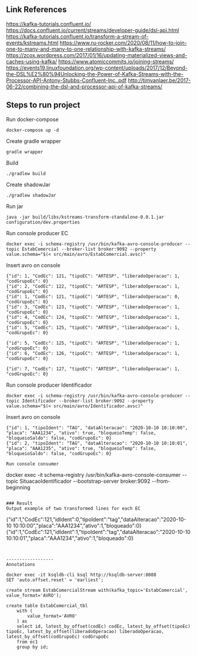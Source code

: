 ## Link References
https://kafka-tutorials.confluent.io/
https://docs.confluent.io/current/streams/developer-guide/dsl-api.html
https://kafka-tutorials.confluent.io/transform-a-stream-of-events/kstreams.html
https://www.ru-rocker.com/2020/08/11/how-to-join-one-to-many-and-many-to-one-relationship-with-kafka-streams/
https://zcox.wordpress.com/2017/01/16/updating-materialized-views-and-caches-using-kafka/
https://www.atomiccommits.io/joining-streams/
https://events19.linuxfoundation.org/wp-content/uploads/2017/12/Beyond-the-DSL%E2%80%94Unlocking-the-Power-of-Kafka-Streams-with-the-Processor-API-Antony-Stubbs-Confluent-Inc..pdf
http://timvanlaer.be/2017-06-22/combining-the-dsl-and-processor-api-of-kafka-streams/


## Steps to run project
Run docker-compose
```
docker-compose up -d
```

Create gradle wrapper
```
gradle wrapper
```

Build
```
./gradlew build
```

Create shadowJar
```
./gradlew shadowJar
```
Run jar
```
java -jar build/libs/kstreams-transform-standalone-0.0.1.jar configuration/dev.properties
```

Run console producer EC
```
docker exec -i schema-registry /usr/bin/kafka-avro-console-producer --topic EstabComercial --broker-list broker:9092 --property value.schema="$(< src/main/avro/EstabComercial.avsc)"
```

Insert avro on console
```
{"id": 1, "CodEc": 121, "tipoEC": "ARTESP", "liberadoOperacao": 1, "codGrupoEc": 0}
{"id": 2, "CodEc": 122, "tipoEC": "ARTESP", "liberadoOperacao": 1, "codGrupoEc": 0}
{"id": 1, "CodEc": 121, "tipoEC": "ARTESP", "liberadoOperacao": 0, "codGrupoEc": 0}
{"id": 3, "CodEc": 123, "tipoEC": "ARTESP", "liberadoOperacao": 1, "codGrupoEc": 0}
{"id": 4, "CodEc": 124, "tipoEC": "ARTESP", "liberadoOperacao": 1, "codGrupoEc": 0}
{"id": 5, "CodEc": 125, "tipoEC": "ARTESP", "liberadoOperacao": 1, "codGrupoEc": 0}

{"id": 5, "CodEc": 125, "tipoEC": "ARTESP", "liberadoOperacao": 1, "codGrupoEc": 0}
{"id": 6, "CodEc": 126, "tipoEC": "ARTESP", "liberadoOperacao": 1, "codGrupoEc": 0}

{"id": 7, "CodEc": 127, "tipoEC": "ARTESP", "liberadoOperacao": 1, "codGrupoEc": 0}
```

Run console producer Identificador
```
docker exec -i schema-registry /usr/bin/kafka-avro-console-producer --topic Identificador --broker-list broker:9092 --property value.schema="$(< src/main/avro/Identificador.avsc)"
```

Insert avro on console
```
{"id": 1, "tipoIdent": "TAG", "dataAlteracao": "2020-10-10 10:10:00", "placa": "AAA1234", "ativo": true, "bloqueioTemp": false, "bloqueioSaldo": false, "codGrupoEc": 0}
{"id": 2, "tipoIdent": "TAG", "dataAlteracao": "2020-10-10 10:10:01", "placa": "AAA1235", "ativo": true, "bloqueioTemp": false, "bloqueioSaldo": false, "codGrupoEc": 0}

Run console consumer
```
docker exec -it schema-registry /usr/bin/kafka-avro-console-consumer --topic SituacaoIdentificador --bootstrap-server broker:9092 --from-beginning
```

### Result
Output example of two transformed lines for each EC
```
{"id":1,"CodEc":121,"idIdent":0,"tipoIdent":"tag","dataAlteracao":"2020-10-10 10:10:00","placa":"AAA1234","ativo":1,"bloqueado":0}
{"id":1,"CodEc":121,"idIdent":1,"tipoIdent":"tag","dataAlteracao":"2020-10-10 10:10:01","placa":"AAA1234","ativo":1,"bloqueado":0}
```


------------------
Annotations

docker exec -it ksqldb-cli ksql http://ksqldb-server:8088
SET 'auto.offset.reset' = 'earliest';

create stream EstabComercialStream with(kafka_topic='EstabComercial', value_format='AVRO');

create table EstabComercial_tbl 
    with (
        value_format='AVRO'
    ) as
    select id, latest_by_offset(codEc) codEc, latest_by_offset(tipoEc) tipoEc, latest_by_offset(liberadoOperacao) liberadoOperacao, latest_by_offset(codGrupoEc) codGrupoEc
    from ec1 
    group by id;
